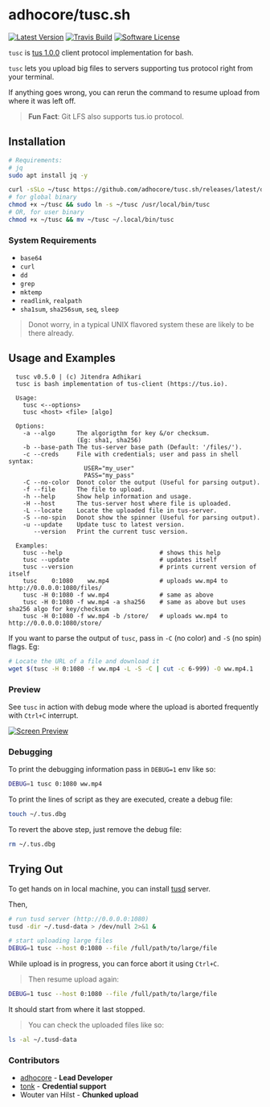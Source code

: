 # adhocore/tusc.sh

[![Latest Version](https://img.shields.io/github/release/adhocore/tusc.sh.svg?style=flat-square)](https://github.com/adhocore/tusc.sh/releases)
[![Travis Build](https://img.shields.io/travis/com/adhocore/tusc.sh/master.svg?style=flat-square)](https://travis-ci.com/adhocore/tusc.sh?branch=master)
[![Software License](https://img.shields.io/badge/license-MIT-brightgreen.svg?style=flat-square)](LICENSE)

`tusc` is [tus 1.0.0](https://tus.io) client protocol implementation for bash.

`tusc` lets you upload big files to servers supporting tus protocol right from your terminal.

If anything goes wrong, you can rerun the command to resume upload from where it was left off.

> **Fun Fact**: Git LFS also supports tus.io protocol.

## Installation

```sh
# Requirements:
# jq
sudo apt install jq -y

curl -sSLo ~/tusc https://github.com/adhocore/tusc.sh/releases/latest/download/tusc
# for global binary
chmod +x ~/tusc && sudo ln -s ~/tusc /usr/local/bin/tusc
# OR, for user binary
chmod +x ~/tusc && mv ~/tusc ~/.local/bin/tusc
```

### System Requirements

- `base64`
- `curl`
- `dd`
- `grep`
- `mktemp`
- `readlink`, `realpath`
- `sha1sum`, `sha256sum`, `seq`, `sleep`

> Donot worry, in a typical UNIX flavored system these are likely to be there already.


## Usage and Examples
```
  tusc v0.5.0 | (c) Jitendra Adhikari
  tusc is bash implementation of tus-client (https://tus.io).

  Usage:
    tusc <--options>
    tusc <host> <file> [algo]

  Options:
    -a --algo      The algorigthm for key &/or checksum.
                   (Eg: sha1, sha256)
    -b --base-path The tus-server base path (Default: '/files/').
    -c --creds     File with credentials; user and pass in shell syntax:
                     USER="my_user"
                     PASS="my_pass"
    -C --no-color  Donot color the output (Useful for parsing output).
    -f --file      The file to upload.
    -h --help      Show help information and usage.
    -H --host      The tus-server host where file is uploaded.
    -L --locate    Locate the uploaded file in tus-server.
    -S --no-spin   Donot show the spinner (Useful for parsing output).
    -u --update    Update tusc to latest version.
       --version   Print the current tusc version.

  Examples:
    tusc --help                           # shows this help
    tusc --update                         # updates itself
    tusc --version                        # prints current version of itself
    tusc    0:1080    ww.mp4              # uploads ww.mp4 to http://0.0.0.0:1080/files/
    tusc -H 0:1080 -f ww.mp4              # same as above
    tusc -H 0:1080 -f ww.mp4 -a sha256    # same as above but uses sha256 algo for key/checksum
    tusc -H 0:1080 -f ww.mp4 -b /store/   # uploads ww.mp4 to http://0.0.0.0:1080/store/
```

If you want to parse the output of `tusc`, pass in `-C` (no color) and `-S` (no spin) flags. Eg:
```sh
# Locate the URL of a file and download it
wget $(tusc -H 0:1080 -f ww.mp4 -L -S -C | cut -c 6-999) -O ww.mp4.1
```

### Preview
See `tusc` in action with debug mode where the upload is aborted frequently with `Ctrl+C` interrupt.

[![Screen Preview](https://imgur.com/SN4lE3o.gif "tusc in action")](https://github.com/adhocore/tusc.sh)

### Debugging
To print the debugging information pass in `DEBUG=1` env like so:
```sh
DEBUG=1 tusc 0:1080 ww.mp4
```

To print the lines of script as they are executed, create a debug file:
```sh
touch ~/.tus.dbg
```

To revert the above step, just remove the debug file:
```sh
rm ~/.tus.dbg
```


## Trying Out
To get hands on in local machine, you can install [tusd](https://github.com/tus/tusd#download-pre-builts-binaries-recommended) server.

Then,
```sh
# run tusd server (http://0.0.0.0:1080)
tusd -dir ~/.tusd-data > /dev/null 2>&1 &

# start uploading large files
DEBUG=1 tusc --host 0:1080 --file /full/path/to/large/file
```

While upload is in progress, you can force abort it using `Ctrl+C`.

> Then resume upload again:
```sh
DEBUG=1 tusc --host 0:1080 --file /full/path/to/large/file
```

It should start from where it last stopped.

> You can check the uploaded files like so:
```sh
ls -al ~/.tusd-data
```


### Contributors

- [adhocore](https://github.com/adhocore) - **Lead Developer**
- [tonk](https://github.com/tonk) - **Credential support**
- Wouter van Hilst - **Chunked upload**
